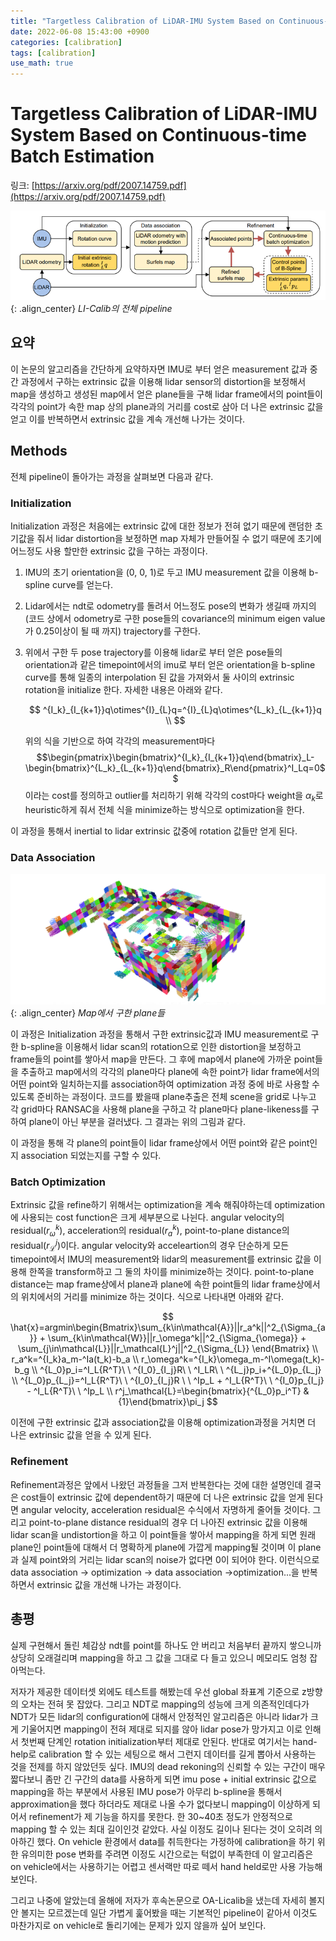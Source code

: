 ```yaml
---
title: "Targetless Calibration of LiDAR-IMU System Based on Continuous-time Batch Estimation 정리"
date: 2022-06-08 15:43:00 +0900
categories: [calibration]
tags: [calibration]
use_math: true
---
```


# Targetless Calibration of LiDAR-IMU System Based on Continuous-time Batch Estimation

링크: [https://arxiv.org/pdf/2007.14759.pdf](https://arxiv.org/pdf/2007.14759.pdf)

![licalib-pipeline](/assets/img/licalib/LICALIBPIPELINE.png){: .align_center}
_LI-Calib의 전체 pipeline_

## 요약

이 논문의 알고리즘을 간단하게 요약하자면 IMU로 부터 얻은 measurement 값과 중간 과정에서 구하는 extrinsic 값을 이용해 lidar sensor의 distortion을 보정해서 map을 생성하고 생성된 map에서 얻은 plane들을 구해 lidar frame에서의 point들이 각각의 point가 속한 map 상의 plane과의 거리를 cost로 삼아 더 나은 extrinsic 값을 얻고 이를 반복하면서 extrinsic 값을 계속 개선해 나가는 것이다.

## Methods

전체 pipeline이 돌아가는 과정을 살펴보면 다음과 같다.

### Initialization

Initialization 과정은 처음에는 extrinsic 값에 대한 정보가 전혀 없기 때문에 랜덤한 초기값을 줘서 lidar distortion을 보정하면 map 자체가 만들어질 수 없기 때문에 초기에 어느정도 사용 할만한 extrinsic 값을 구하는 과정이다.

1. IMU의 초기 orientation을 (0, 0, 1)로 두고 IMU measurement 값을 이용해 b-spline curve를 얻는다.

2. Lidar에서는 ndt로 odometry를 돌려서 어느정도 pose의 변화가 생길때 까지의(코드 상에서 odometry로 구한 pose들의 covariance의 minimum eigen value가 0.25이상이 될 때 까지) trajectory를 구한다.

3. 위에서 구한 두 pose trajectory를 이용해 lidar로 부터 얻은 pose들의 orientation과 같은 timepoint에서의 imu로 부터 얻은 orientation을 b-spline curve를 통해 일종의 interpolation 된 값을 가져와서 둘 사이의 extrinsic rotation을 initialize 한다. 자세한 내용은 아래와 같다.

    $$
    ^{I_k}_{I_{k+1}}q\otimes^{I}_{L}q=^{I}_{L}q\otimes^{L_k}_{L_{k+1}}q \\
    $$

    위의 식을 기반으로 하여 각각의 measurement마다 $$\begin{pmatrix}\begin{bmatrix}^{I_k}_{I_{k+1}}q\end{bmatrix}_L-\begin{bmatrix}^{L_k}_{L_{k+1}}q\end{bmatrix}_R\end{pmatrix}^I_Lq=0$$ 이라는 cost를 정의하고 outlier를 처리하기 위해 각각의 cost마다 weight을 ${\alpha_k}$로 heuristic하게 줘서 전체 식을 minimize하는 방식으로 optimization을 한다.

이 과정을 통해서 inertial to lidar extrinsic 값중에 rotation 값들만 얻게 된다.

### Data Association

![licalib-surfelmap](/assets/img/licalib/LICALIBSURFEL.png){: .align_center}
_Map에서 구한 plane들_

이 과정은 Initialization 과정을 통해서 구한 extrinsic값과 IMU measurement로 구한 b-spline을 이용해서 lidar scan의 rotation으로 인한 distortion을 보정하고 frame들의 point를 쌓아서 map을 만든다. 그 후에 map에서 plane에 가까운 point들을 추출하고 map에서의 각각의 plane마다 plane에 속한 point가 lidar frame에서의 어떤 point와 일치하는지를 association하여 optimization 과정 중에 바로 사용할 수 있도록 준비하는 과정이다. 코드를 봤을때 plane추출은 전체 scene을 grid로 나누고 각 grid마다 RANSAC을 사용해 plane을 구하고 각 plane마다 plane-likeness를 구하여 plane이 아닌 부분을 걸러냈다. 그 결과는 위의 그림과 같다.

이 과정을 통해 각 plane의 point들이 lidar frame상에서 어떤 point와 같은 point인지 association 되었는지를 구할 수 있다.

### Batch Optimization

Extrinsic 값을 refine하기 위해서는 optimization을 계속 해줘야하는데 optimization에 사용되는 cost function은 크게 세부분으로 나뉜다. angular velocity의 residual($r_{\omega}^{k}$), acceleration의 residual($r_{a}^k$), point-to-plane distance의 residual($r_{\mathcal{L}}^{j}$)이다. angular velocity와 acceleartion의 경우 단순하게 모든 timepoint에서 IMU의 measurement와 lidar의 measurement를 extrinsic 값을 이용해 한쪽을 transform하고 그 둘의 차이를 minimize하는 것이다. point-to-plane distance는 map frame상에서 plane과 plane에 속한 point들의 lidar frame상에서의 위치에서의 거리를 minimize 하는 것이다. 식으로 나타내면 아래와 같다.

$$ 
\hat{x}=argmin\begin{Bmatrix}\sum_{k\in\mathcal{A}}||r_a^k||^2_{\Sigma_{a}} + \sum_{k\in\mathcal{W}}||r_\omega^k||^2_{\Sigma_{\omega}} + \sum_{j\in\mathcal{L}}||r_\mathcal{L}^j||^2_{\Sigma_{L}} \end{Bmatrix} \\
r_a^k=^{I_k}a_m-^Ia(t_k)-b_a \\
r_\omega^k=^{I_k}\omega_m-^I\omega(t_k)-b_g \\
^{L_0}p_i=^I_L{R^T}\ \ ^{I_0}_{I_j}R\ \ ^I_LR\ \ ^{L_j}p_i+^{L_0}p_{L_j} \\
^{L_0}p_{L_j}=^I_L{R^T}\ \ ^{I_0}_{I_j}R \ \ ^Ip_L + ^I_L{R^T}\ \ ^{I_0}p_{I_j} - ^I_L{R^T}\ \ ^Ip_L \\
r^j_\mathcal{L}=\begin{bmatrix}{^{L_0}p_i^T} & {1}\end{bmatrix}\pi_j
$$

이전에 구한 extrinsic 값과 association값을 이용해 optimization과정을 거치면 더 나은 extrinsic 값을 얻을 수 있게 된다.

### Refinement

Refinement과정은 앞에서 나왔던 과정들을 그저 반복한다는 것에 대한 설명인데 결국은 cost들이 extrinsic 값에 dependent하기 때문에 더 나은 extrinsic 값을 얻게 된다면 angular velocity, acceleration residual은 수식에서 자명하게 줄어들 것이다. 그리고 point-to-plane distance residual의 경우 더 나아진 extrinsic 값을 이용해 lidar scan을 undistortion을 하고 이 point들을 쌓아서 mapping을 하게 되면 원래 plane인 point들에 대해서 더 명확하게 plane에 가깝게 mapping될 것이며 이 plane과 실제 point와의 거리는 lidar scan의 noise가 없다면 0이 되어야 한다. 이런식으로 data association -> optimization -> data association ->optimization...을 반복하면서 extrinsic 값을 개선해 나가는 과정이다.

## 총평

실제 구현해서 돌린 체감상 ndt를 point를 하나도 안 버리고 처음부터 끝까지 쌓으니까 상당히 오래걸리며 mapping을 하고 그 값을 그대로 다 들고 있으니 메모리도 엄청 잡아먹는다.

저자가 제공한 데이터셋 외에도 테스트를 해봤는데 우선 global 좌표계 기준으로 z방향의 오차는 전혀 못 잡았다. 그리고 NDT로 mapping의 성능에 크게 의존적인데다가 NDT가 모든 lidar의 configuration에 대해서 안정적인 알고리즘은 아니라 lidar가 크게 기울어지면 mapping이 전혀 제대로 되지를 않아 lidar pose가 망가지고 이로 인해서 첫번째 단계인 rotation initialization부터 제대로 안된다. 반대로 여기서는 hand-help로 calibration 할 수 있는 세팅으로 해서 그런지 데이터를 길게 뽑아서 사용하는 것을 전제를 하지 않았던듯 싶다. IMU의 dead rekoning의 신뢰할 수 있는 구간이 매우 짧다보니 좀만 긴 구간의 data를 사용하게 되면 imu pose + initial extrinsic 값으로 mapping을 하는 부분에서 사용된 IMU pose가 아무리 b-spline을 통해서 approximation을 했다 하더라도 제대로 나올 수가 없다보니 mapping이 이상하게 되어서 refinement가 제 기능을 하지를 못한다. 한 30~40초 정도가 안정적으로 mapping 할 수 있는 최대 길이인것 같았다. 사실 이정도 길이나 된다는 것이 오히려 의아하긴 했다. On vehicle 환경에서 data를 취득한다는 가정하에 calibration을 하기 위한 유의미한 pose 변화를 주려면 이정도 시간으로는 턱없이 부족한데 이 알고리즘은 on vehicle에서는 사용하기는 어렵고 센서랙만 따로 떼서 hand held로만 사용 가능해 보인다.

그리고 나중에 알았는데 올해에 저자가 후속논문으로 OA-Licalib을 냈는데 자세히 볼지 안 볼지는 모르겠는데 일단 가볍게 훑어봤을 때는 기본적인 pipeline이 같아서 이것도 마찬가지로 on vehicle로 돌리기에는 문제가 있지 않을까 싶어 보인다.